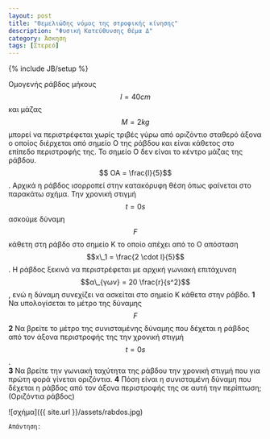 ```yaml
---
layout: post
title: "Θεμελιώδης νόμος της στροφικής κίνησης"
description: "Φυσική Κατεύθυνσης Θέμα Δ"
category: Άσκηση
tags: [Στερεό]
---
```

{% include JB/setup %}

Ομογενής ράβδος μήκους $$l = 40 cm$$ και μάζας $$M = 2 kg$$ μπορεί να 
περιστρέφεται χωρίς τριβές γύρω από οριζόντιο σταθερό άξονα ο οποίος
διέρχεται από σημείο Ο της ράβδου και είναι κάθετος στο επίπεδο περιστροφής
της. Το σημείο Ο δεν είναι το κέντρο μάζας της ράβδου. $$ ΟΑ = \frac{l}{5}$$. 
Αρχικά η ράβδος ισορροπεί στην κατακόρυφη θέση όπως φαίνεται στο παρακάτω
σχήμα. Την χρονική στιγμή $$t = 0s$$ ασκούμε δύναμη $$F$$ κάθετη στη ράβδο στο σημείο Κ το οποίο απέχει από το Ο απόσταση $$x\_1 = \frac{2 \cdot l}{5}$$. Η ράβδος ξεκινά να περιστρέφεται με αρχική γωνιακή επιτάχυνση $$α\_{γων} = 20 \frac{r}{s^2}$$, ενώ η δύναμη συνεχίζει να ασκείται στο σημείο Κ κάθετα στην ράβδο.
**1** Να υπολογίσεται το μέτρο της δύναμης $$F$$
**2** Να βρείτε το μέτρο της συνισταμένης δύναμης που δέχεται η ράβδος από τον άξονα περιστροφής της την χρονική στιγμή $$t = 0s$$.  
**3** Να βρείτε την γωνιακή ταχύτητα της ράβδου την χρονική στιγμή που για πρώτη φορά γίνεται οριζόντια. 
**4** Πόση είναι η συνισταμένη δύναμη που δέχεται η ράβδος από τον άξονα περιστροφής της σε αυτή την περίπτωση; (Οριζόντια ράβδος)


![σχήμα]({{ site.url }}/assets/rabdos.jpg) 


`Απάντηση:`

